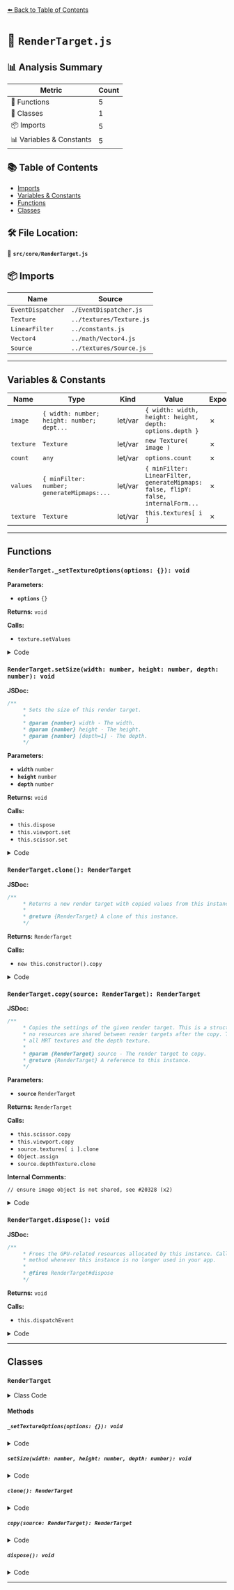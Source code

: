 [⬅️ Back to Table of Contents](../../index.md)

# 📄 `RenderTarget.js`

## 📊 Analysis Summary

| Metric | Count |
|--------|-------|
| 🔧 Functions | 5 |
| 🧱 Classes | 1 |
| 📦 Imports | 5 |
| 📊 Variables & Constants | 5 |

## 📚 Table of Contents

- [Imports](#imports)
- [Variables & Constants](#variables-constants)
- [Functions](#functions)
- [Classes](#classes)

## 🛠️ File Location:
📂 **`src/core/RenderTarget.js`**

## 📦 Imports

| Name | Source |
|------|--------|
| `EventDispatcher` | `./EventDispatcher.js` |
| `Texture` | `../textures/Texture.js` |
| `LinearFilter` | `../constants.js` |
| `Vector4` | `../math/Vector4.js` |
| `Source` | `../textures/Source.js` |


---

## Variables & Constants

| Name | Type | Kind | Value | Exported |
|------|------|------|-------|----------|
| `image` | `{ width: number; height: number; dept...` | let/var | `{ width: width, height: height, depth: options.depth }` | ✗ |
| `texture` | `Texture` | let/var | `new Texture( image )` | ✗ |
| `count` | `any` | let/var | `options.count` | ✗ |
| `values` | `{ minFilter: number; generateMipmaps:...` | let/var | `{ minFilter: LinearFilter, generateMipmaps: false, flipY: false, internalForm...` | ✗ |
| `texture` | `Texture` | let/var | `this.textures[ i ]` | ✗ |


---

## Functions

### `RenderTarget._setTextureOptions(options: {}): void`

**Parameters:**

- **`options`** `{}`

**Returns:** `void`

**Calls:**

- `texture.setValues`

<details><summary>Code</summary>

```typescript
_setTextureOptions( options = {} ) {

		const values = {
			minFilter: LinearFilter,
			generateMipmaps: false,
			flipY: false,
			internalFormat: null
		};

		if ( options.mapping !== undefined ) values.mapping = options.mapping;
		if ( options.wrapS !== undefined ) values.wrapS = options.wrapS;
		if ( options.wrapT !== undefined ) values.wrapT = options.wrapT;
		if ( options.wrapR !== undefined ) values.wrapR = options.wrapR;
		if ( options.magFilter !== undefined ) values.magFilter = options.magFilter;
		if ( options.minFilter !== undefined ) values.minFilter = options.minFilter;
		if ( options.format !== undefined ) values.format = options.format;
		if ( options.type !== undefined ) values.type = options.type;
		if ( options.anisotropy !== undefined ) values.anisotropy = options.anisotropy;
		if ( options.colorSpace !== undefined ) values.colorSpace = options.colorSpace;
		if ( options.flipY !== undefined ) values.flipY = options.flipY;
		if ( options.generateMipmaps !== undefined ) values.generateMipmaps = options.generateMipmaps;
		if ( options.internalFormat !== undefined ) values.internalFormat = options.internalFormat;

		for ( let i = 0; i < this.textures.length; i ++ ) {

			const texture = this.textures[ i ];
			texture.setValues( values );

		}

	}
```
</details>

### `RenderTarget.setSize(width: number, height: number, depth: number): void`

**JSDoc:**
```typescript
/**
	 * Sets the size of this render target.
	 *
	 * @param {number} width - The width.
	 * @param {number} height - The height.
	 * @param {number} [depth=1] - The depth.
	 */
```

**Parameters:**

- **`width`** `number`
- **`height`** `number`
- **`depth`** `number`

**Returns:** `void`

**Calls:**

- `this.dispose`
- `this.viewport.set`
- `this.scissor.set`

<details><summary>Code</summary>

```typescript
setSize( width, height, depth = 1 ) {

		if ( this.width !== width || this.height !== height || this.depth !== depth ) {

			this.width = width;
			this.height = height;
			this.depth = depth;

			for ( let i = 0, il = this.textures.length; i < il; i ++ ) {

				this.textures[ i ].image.width = width;
				this.textures[ i ].image.height = height;
				this.textures[ i ].image.depth = depth;
				this.textures[ i ].isArrayTexture = this.textures[ i ].image.depth > 1;

			}

			this.dispose();

		}

		this.viewport.set( 0, 0, width, height );
		this.scissor.set( 0, 0, width, height );

	}
```
</details>

### `RenderTarget.clone(): RenderTarget`

**JSDoc:**
```typescript
/**
	 * Returns a new render target with copied values from this instance.
	 *
	 * @return {RenderTarget} A clone of this instance.
	 */
```

**Returns:** `RenderTarget`

**Calls:**

- `new this.constructor().copy`

<details><summary>Code</summary>

```typescript
clone() {

		return new this.constructor().copy( this );

	}
```
</details>

### `RenderTarget.copy(source: RenderTarget): RenderTarget`

**JSDoc:**
```typescript
/**
	 * Copies the settings of the given render target. This is a structural copy so
	 * no resources are shared between render targets after the copy. That includes
	 * all MRT textures and the depth texture.
	 *
	 * @param {RenderTarget} source - The render target to copy.
	 * @return {RenderTarget} A reference to this instance.
	 */
```

**Parameters:**

- **`source`** `RenderTarget`

**Returns:** `RenderTarget`

**Calls:**

- `this.scissor.copy`
- `this.viewport.copy`
- `source.textures[ i ].clone`
- `Object.assign`
- `source.depthTexture.clone`

**Internal Comments:**
```
// ensure image object is not shared, see #20328 (x2)
```

<details><summary>Code</summary>

```typescript
copy( source ) {

		this.width = source.width;
		this.height = source.height;
		this.depth = source.depth;

		this.scissor.copy( source.scissor );
		this.scissorTest = source.scissorTest;

		this.viewport.copy( source.viewport );

		this.textures.length = 0;

		for ( let i = 0, il = source.textures.length; i < il; i ++ ) {

			this.textures[ i ] = source.textures[ i ].clone();
			this.textures[ i ].isRenderTargetTexture = true;
			this.textures[ i ].renderTarget = this;

			// ensure image object is not shared, see #20328

			const image = Object.assign( {}, source.textures[ i ].image );
			this.textures[ i ].source = new Source( image );

		}

		this.depthBuffer = source.depthBuffer;
		this.stencilBuffer = source.stencilBuffer;

		this.resolveDepthBuffer = source.resolveDepthBuffer;
		this.resolveStencilBuffer = source.resolveStencilBuffer;

		if ( source.depthTexture !== null ) this.depthTexture = source.depthTexture.clone();

		this.samples = source.samples;

		return this;

	}
```
</details>

### `RenderTarget.dispose(): void`

**JSDoc:**
```typescript
/**
	 * Frees the GPU-related resources allocated by this instance. Call this
	 * method whenever this instance is no longer used in your app.
	 *
	 * @fires RenderTarget#dispose
	 */
```

**Returns:** `void`

**Calls:**

- `this.dispatchEvent`

<details><summary>Code</summary>

```typescript
dispose() {

		this.dispatchEvent( { type: 'dispose' } );

	}
```
</details>


---

## Classes

### `RenderTarget`

<details><summary>Class Code</summary>

```ts
class RenderTarget extends EventDispatcher {

	/**
	 * Render target options.
	 *
	 * @typedef {Object} RenderTarget~Options
	 * @property {boolean} [generateMipmaps=false] - Whether to generate mipmaps or not.
	 * @property {number} [magFilter=LinearFilter] - The mag filter.
	 * @property {number} [minFilter=LinearFilter] - The min filter.
	 * @property {number} [format=RGBAFormat] - The texture format.
	 * @property {number} [type=UnsignedByteType] - The texture type.
	 * @property {?string} [internalFormat=null] - The texture's internal format.
	 * @property {number} [wrapS=ClampToEdgeWrapping] - The texture's uv wrapping mode.
	 * @property {number} [wrapT=ClampToEdgeWrapping] - The texture's uv wrapping mode.
	 * @property {number} [anisotropy=1] - The texture's anisotropy value.
	 * @property {string} [colorSpace=NoColorSpace] - The texture's color space.
	 * @property {boolean} [depthBuffer=true] - Whether to allocate a depth buffer or not.
	 * @property {boolean} [stencilBuffer=false] - Whether to allocate a stencil buffer or not.
	 * @property {boolean} [resolveDepthBuffer=true] - Whether to resolve the depth buffer or not.
	 * @property {boolean} [resolveStencilBuffer=true] - Whether  to resolve the stencil buffer or not.
	 * @property {?Texture} [depthTexture=null] - Reference to a depth texture.
	 * @property {number} [samples=0] - The MSAA samples count.
	 * @property {number} [count=1] - Defines the number of color attachments . Must be at least `1`.
	 * @property {number} [depth=1] - The texture depth.
	 * @property {boolean} [multiview=false] - Whether this target is used for multiview rendering.
	 */

	/**
	 * Constructs a new render target.
	 *
	 * @param {number} [width=1] - The width of the render target.
	 * @param {number} [height=1] - The height of the render target.
	 * @param {RenderTarget~Options} [options] - The configuration object.
	 */
	constructor( width = 1, height = 1, options = {} ) {

		super();

		options = Object.assign( {
			generateMipmaps: false,
			internalFormat: null,
			minFilter: LinearFilter,
			depthBuffer: true,
			stencilBuffer: false,
			resolveDepthBuffer: true,
			resolveStencilBuffer: true,
			depthTexture: null,
			samples: 0,
			count: 1,
			depth: 1,
			multiview: false
		}, options );

		/**
		 * This flag can be used for type testing.
		 *
		 * @type {boolean}
		 * @readonly
		 * @default true
		 */
		this.isRenderTarget = true;

		/**
		 * The width of the render target.
		 *
		 * @type {number}
		 * @default 1
		 */
		this.width = width;

		/**
		 * The height of the render target.
		 *
		 * @type {number}
		 * @default 1
		 */
		this.height = height;

		/**
		 * The depth of the render target.
		 *
		 * @type {number}
		 * @default 1
		 */
		this.depth = options.depth;

		/**
		 * A rectangular area inside the render target's viewport. Fragments that are
		 * outside the area will be discarded.
		 *
		 * @type {Vector4}
		 * @default (0,0,width,height)
		 */
		this.scissor = new Vector4( 0, 0, width, height );

		/**
		 * Indicates whether the scissor test should be enabled when rendering into
		 * this render target or not.
		 *
		 * @type {boolean}
		 * @default false
		 */
		this.scissorTest = false;

		/**
		 * A rectangular area representing the render target's viewport.
		 *
		 * @type {Vector4}
		 * @default (0,0,width,height)
		 */
		this.viewport = new Vector4( 0, 0, width, height );

		const image = { width: width, height: height, depth: options.depth };

		const texture = new Texture( image );

		/**
		 * An array of textures. Each color attachment is represented as a separate texture.
		 * Has at least a single entry for the default color attachment.
		 *
		 * @type {Array<Texture>}
		 */
		this.textures = [];

		const count = options.count;
		for ( let i = 0; i < count; i ++ ) {

			this.textures[ i ] = texture.clone();
			this.textures[ i ].isRenderTargetTexture = true;
			this.textures[ i ].renderTarget = this;

		}

		this._setTextureOptions( options );

		/**
		 * Whether to allocate a depth buffer or not.
		 *
		 * @type {boolean}
		 * @default true
		 */
		this.depthBuffer = options.depthBuffer;

		/**
		 * Whether to allocate a stencil buffer or not.
		 *
		 * @type {boolean}
		 * @default false
		 */
		this.stencilBuffer = options.stencilBuffer;

		/**
		 * Whether to resolve the depth buffer or not.
		 *
		 * @type {boolean}
		 * @default true
		 */
		this.resolveDepthBuffer = options.resolveDepthBuffer;

		/**
		 * Whether to resolve the stencil buffer or not.
		 *
		 * @type {boolean}
		 * @default true
		 */
		this.resolveStencilBuffer = options.resolveStencilBuffer;

		this._depthTexture = null;
		this.depthTexture = options.depthTexture;

		/**
		 * The number of MSAA samples.
		 *
		 * A value of `0` disables MSAA.
		 *
		 * @type {number}
		 * @default 0
		 */
		this.samples = options.samples;

		/**
		 * Whether to this target is used in multiview rendering.
		 *
		 * @type {boolean}
		 * @default false
		 */
		this.multiview = options.multiview;

	}

	_setTextureOptions( options = {} ) {

		const values = {
			minFilter: LinearFilter,
			generateMipmaps: false,
			flipY: false,
			internalFormat: null
		};

		if ( options.mapping !== undefined ) values.mapping = options.mapping;
		if ( options.wrapS !== undefined ) values.wrapS = options.wrapS;
		if ( options.wrapT !== undefined ) values.wrapT = options.wrapT;
		if ( options.wrapR !== undefined ) values.wrapR = options.wrapR;
		if ( options.magFilter !== undefined ) values.magFilter = options.magFilter;
		if ( options.minFilter !== undefined ) values.minFilter = options.minFilter;
		if ( options.format !== undefined ) values.format = options.format;
		if ( options.type !== undefined ) values.type = options.type;
		if ( options.anisotropy !== undefined ) values.anisotropy = options.anisotropy;
		if ( options.colorSpace !== undefined ) values.colorSpace = options.colorSpace;
		if ( options.flipY !== undefined ) values.flipY = options.flipY;
		if ( options.generateMipmaps !== undefined ) values.generateMipmaps = options.generateMipmaps;
		if ( options.internalFormat !== undefined ) values.internalFormat = options.internalFormat;

		for ( let i = 0; i < this.textures.length; i ++ ) {

			const texture = this.textures[ i ];
			texture.setValues( values );

		}

	}

	/**
	 * The texture representing the default color attachment.
	 *
	 * @type {Texture}
	 */
	get texture() {

		return this.textures[ 0 ];

	}

	set texture( value ) {

		this.textures[ 0 ] = value;

	}

	set depthTexture( current ) {

		if ( this._depthTexture !== null ) this._depthTexture.renderTarget = null;
		if ( current !== null ) current.renderTarget = this;

		this._depthTexture = current;

	}

	/**
	 * Instead of saving the depth in a renderbuffer, a texture
	 * can be used instead which is useful for further processing
	 * e.g. in context of post-processing.
	 *
	 * @type {?DepthTexture}
	 * @default null
	 */
	get depthTexture() {

		return this._depthTexture;

	}

	/**
	 * Sets the size of this render target.
	 *
	 * @param {number} width - The width.
	 * @param {number} height - The height.
	 * @param {number} [depth=1] - The depth.
	 */
	setSize( width, height, depth = 1 ) {

		if ( this.width !== width || this.height !== height || this.depth !== depth ) {

			this.width = width;
			this.height = height;
			this.depth = depth;

			for ( let i = 0, il = this.textures.length; i < il; i ++ ) {

				this.textures[ i ].image.width = width;
				this.textures[ i ].image.height = height;
				this.textures[ i ].image.depth = depth;
				this.textures[ i ].isArrayTexture = this.textures[ i ].image.depth > 1;

			}

			this.dispose();

		}

		this.viewport.set( 0, 0, width, height );
		this.scissor.set( 0, 0, width, height );

	}

	/**
	 * Returns a new render target with copied values from this instance.
	 *
	 * @return {RenderTarget} A clone of this instance.
	 */
	clone() {

		return new this.constructor().copy( this );

	}

	/**
	 * Copies the settings of the given render target. This is a structural copy so
	 * no resources are shared between render targets after the copy. That includes
	 * all MRT textures and the depth texture.
	 *
	 * @param {RenderTarget} source - The render target to copy.
	 * @return {RenderTarget} A reference to this instance.
	 */
	copy( source ) {

		this.width = source.width;
		this.height = source.height;
		this.depth = source.depth;

		this.scissor.copy( source.scissor );
		this.scissorTest = source.scissorTest;

		this.viewport.copy( source.viewport );

		this.textures.length = 0;

		for ( let i = 0, il = source.textures.length; i < il; i ++ ) {

			this.textures[ i ] = source.textures[ i ].clone();
			this.textures[ i ].isRenderTargetTexture = true;
			this.textures[ i ].renderTarget = this;

			// ensure image object is not shared, see #20328

			const image = Object.assign( {}, source.textures[ i ].image );
			this.textures[ i ].source = new Source( image );

		}

		this.depthBuffer = source.depthBuffer;
		this.stencilBuffer = source.stencilBuffer;

		this.resolveDepthBuffer = source.resolveDepthBuffer;
		this.resolveStencilBuffer = source.resolveStencilBuffer;

		if ( source.depthTexture !== null ) this.depthTexture = source.depthTexture.clone();

		this.samples = source.samples;

		return this;

	}

	/**
	 * Frees the GPU-related resources allocated by this instance. Call this
	 * method whenever this instance is no longer used in your app.
	 *
	 * @fires RenderTarget#dispose
	 */
	dispose() {

		this.dispatchEvent( { type: 'dispose' } );

	}

}
```
</details>

#### Methods

##### `_setTextureOptions(options: {}): void`

<details><summary>Code</summary>

```ts
_setTextureOptions( options = {} ) {

		const values = {
			minFilter: LinearFilter,
			generateMipmaps: false,
			flipY: false,
			internalFormat: null
		};

		if ( options.mapping !== undefined ) values.mapping = options.mapping;
		if ( options.wrapS !== undefined ) values.wrapS = options.wrapS;
		if ( options.wrapT !== undefined ) values.wrapT = options.wrapT;
		if ( options.wrapR !== undefined ) values.wrapR = options.wrapR;
		if ( options.magFilter !== undefined ) values.magFilter = options.magFilter;
		if ( options.minFilter !== undefined ) values.minFilter = options.minFilter;
		if ( options.format !== undefined ) values.format = options.format;
		if ( options.type !== undefined ) values.type = options.type;
		if ( options.anisotropy !== undefined ) values.anisotropy = options.anisotropy;
		if ( options.colorSpace !== undefined ) values.colorSpace = options.colorSpace;
		if ( options.flipY !== undefined ) values.flipY = options.flipY;
		if ( options.generateMipmaps !== undefined ) values.generateMipmaps = options.generateMipmaps;
		if ( options.internalFormat !== undefined ) values.internalFormat = options.internalFormat;

		for ( let i = 0; i < this.textures.length; i ++ ) {

			const texture = this.textures[ i ];
			texture.setValues( values );

		}

	}
```
</details>

##### `setSize(width: number, height: number, depth: number): void`

<details><summary>Code</summary>

```ts
setSize( width, height, depth = 1 ) {

		if ( this.width !== width || this.height !== height || this.depth !== depth ) {

			this.width = width;
			this.height = height;
			this.depth = depth;

			for ( let i = 0, il = this.textures.length; i < il; i ++ ) {

				this.textures[ i ].image.width = width;
				this.textures[ i ].image.height = height;
				this.textures[ i ].image.depth = depth;
				this.textures[ i ].isArrayTexture = this.textures[ i ].image.depth > 1;

			}

			this.dispose();

		}

		this.viewport.set( 0, 0, width, height );
		this.scissor.set( 0, 0, width, height );

	}
```
</details>

##### `clone(): RenderTarget`

<details><summary>Code</summary>

```ts
clone() {

		return new this.constructor().copy( this );

	}
```
</details>

##### `copy(source: RenderTarget): RenderTarget`

<details><summary>Code</summary>

```ts
copy( source ) {

		this.width = source.width;
		this.height = source.height;
		this.depth = source.depth;

		this.scissor.copy( source.scissor );
		this.scissorTest = source.scissorTest;

		this.viewport.copy( source.viewport );

		this.textures.length = 0;

		for ( let i = 0, il = source.textures.length; i < il; i ++ ) {

			this.textures[ i ] = source.textures[ i ].clone();
			this.textures[ i ].isRenderTargetTexture = true;
			this.textures[ i ].renderTarget = this;

			// ensure image object is not shared, see #20328

			const image = Object.assign( {}, source.textures[ i ].image );
			this.textures[ i ].source = new Source( image );

		}

		this.depthBuffer = source.depthBuffer;
		this.stencilBuffer = source.stencilBuffer;

		this.resolveDepthBuffer = source.resolveDepthBuffer;
		this.resolveStencilBuffer = source.resolveStencilBuffer;

		if ( source.depthTexture !== null ) this.depthTexture = source.depthTexture.clone();

		this.samples = source.samples;

		return this;

	}
```
</details>

##### `dispose(): void`

<details><summary>Code</summary>

```ts
dispose() {

		this.dispatchEvent( { type: 'dispose' } );

	}
```
</details>


---